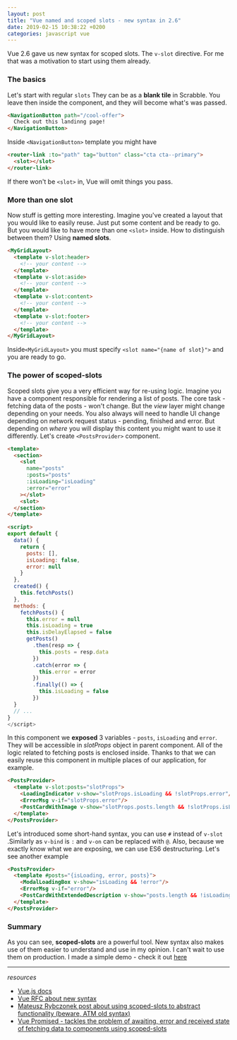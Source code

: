 ```yaml
---
layout: post
title: "Vue named and scoped slots - new syntax in 2.6"
date: 2019-02-15 10:38:22 +0200
categories: javascript vue
---
```



Vue 2.6 gave us new syntax for scoped slots. The ```v-slot``` directive. For me that was a motivation to start using them already. 
### The basics

Let's start with regular `slots` They can be as a **blank tile** in Scrabble. You leave then inside the component, and they will become what's was passed.

```html
<NavigationButton path="/cool-offer">
  Check out this landinng page!
</NavigationButton>
```

Inside `<NavigationButton>` template you might have

```html
<router-link :to="path" tag="button" class="cta cta--primary">
  <slot></slot>
</router-link>
```

If there won't be `<slot>` in, Vue will omit things you pass. 

### More than one slot

Now stuff is getting more interesting. Imagine you've created a layout that you would like to easily reuse. Just put some content and be ready to go. But you would like to have more than one `<slot>` inside. How to distinguish between them? Using **named slots**.

```html
<MyGridLayout>
  <template v-slot:header>
    <!-- your content -->
  </template>
  <template v-slot:aside>
    <!-- your content -->
  </template>
  <template v-slot:content>
    <!-- your content -->
  </template>
  <template v-slot:footer>
    <!-- your content -->
  </template>
</MyGridLayout>
```

Inside`<MyGridLayout>` you must specify `<slot name="{name of slot}">` and you are ready to go.

### The power of scoped-slots

Scoped slots give you a very efficient way for re-using logic. Imagine you have a component responsible for rendering a list of posts. The core task - fetching data of the posts - won't change. But the *view* layer might change depending on your needs. You also always will need to handle UI change depending on network request status - pending, finished and error. But depending on *where* you will display this content you might want to use it differently. Let's create `<PostsProvider>` component.

```html
<template>
  <section>
    <slot 
      name="posts" 
      :posts="posts" 
      :isLoading="isLoading" 
      :error="error"
    ></slot>
    <slot>
  </section>
</template>

<script>
export default {
  data() {
    return {
      posts: [],
      isLoading: false,
      error: null
    }
  },
  created() {
    this.fetchPosts()
  },
  methods: {
    fetchPosts() {
      this.error = null
      this.isLoading = true
      this.isDelayElapsed = false
      getPosts()
        .then(resp => {
          this.posts = resp.data
        })
        .catch(error => {
          this.error = error
        })
        .finally(() => {
          this.isLoading = false
        })
  }
  // ...
}
</script>
```

In this component we **exposed** 3 variables - `posts`, `isLoading` and `error`. They will be accessible in *slotProps* object in parent component. All of the logic related to fetching posts is enclosed inside. Thanks to that we can easily reuse this component in multiple places of our application, for example.

```html
<PostsProvider>
  <template v-slot:posts="slotProps">
    <LoadingIndicator v-show="slotProps.isLoading && !slotProps.error"/>
    <ErrorMsg v-if="slotProps.error"/>
    <PostCardWithImage v-show="slotProps.posts.length && !slotProps.isLoading"/>
  </template>
</PostsProvider>
```

Let's introduced some short-hand syntax, you can use `#` instead of `v-slot` .Similarly as `v-bind` is `:` and `v-on` can be replaced with `@`. Also, because we exactly know what we are exposing, we can use ES6 destructuring. Let's see another example

```html
<PostsProvider>
  <template #posts="{isLoading, error, posts}">
    <ModalLoadingBox v-show="isLoading && !error"/>
    <ErrorMsg v-if="error"/>
    <PostCardWithExtendedDescription v-show="posts.length && !isLoading"/>
  </template>
</PostsProvider>
```
### Summary
As you can see, **scoped-slots** are a powerful tool. New syntax also makes use of them easier to understand and use in my opinion. I can't wait to use them on production. I made a simple demo - check it out [here](https://modest-cray-7f5a4b.netlify.com/#/)


---

_resources_

- [Vue.js docs](https://vuejs.org/v2/guide/components-slots.html)
- [Vue RFC about new syntax](https://github.com/vuejs/rfcs/blob/master/active-rfcs/0001-new-slot-syntax.md)
- [Mateusz Rybczonek post about using scoped-slots to abstract functionality (beware, ATM old syntax)](https://css-tricks.com/using-scoped-slots-in-vue-js-to-abstract-functionality/)
- [Vue Promised - tackles the problem of awaiting, error and received state of fetching data to components using scoped-slots](https://github.com/posva/vue-promised)
